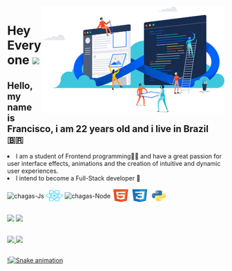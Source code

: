 <img align="right" src="https://github.com/francisco-das-chagas/francisco-das-chagas/blob/e7be76ec5fee9e0a14f24afc3782ad29754b1449/image.png" width="425"/>

<h1 align="left"> Hey Everyone <img src="https://raw.githubusercontent.com/kaueMarques/kaueMarques/master/hi.gif" width="30px"<h1/>
<h2> Hello, my name is Francisco, i am 22 years old and i live in Brazil 🇧🇷 </h2>
<li>I am a student of Frontend programming👨‍💻 and have a great passion for user interface effects, animations and the creation of intuitive and dynamic user experiences.</li>
<li>I intend to become a Full-Stack developer 🎯 </li>
 
 <div style="display: inline_block"><br>
  <img align="center" alt="chagas-Js" height="30" width="40" src="https://cdn.jsdelivr.net/gh/devicons/devicon/icons/javascript/javascript-original.svg">
  <img align="center" alt="chagas-React" height="30" width="40" src="https://raw.githubusercontent.com/devicons/devicon/master/icons/react/react-original.svg">
  <img align="center" alt="chagas-Node" height="30" width="40" src="https://cdn.jsdelivr.net/gh/devicons/devicon/icons/nodejs/nodejs-original.svg">
  <img align="center" alt="Rafa-HTML" height="30" width="40" src="https://raw.githubusercontent.com/devicons/devicon/master/icons/html5/html5-original.svg">
  <img align="center" alt="Rafa-CSS" height="30" width="40" src="https://raw.githubusercontent.com/devicons/devicon/master/icons/css3/css3-original.svg">
  <img align="center" alt="Rafa-Python" height="30" width="40" src="https://raw.githubusercontent.com/devicons/devicon/master/icons/python/python-original.svg"> 
</div>
 
 ##
 
 <div> 
  <a href = "mailto:f.chagasdutra18@gmail.com"><img src="https://img.shields.io/badge/-Gmail-%23333?style=for-the-badge&logo=gmail&logoColor=white" target="_blank"></a>
  <a href="https://www.linkedin.com/in/f-chagas-dutra/" target="_blank"><img src="https://img.shields.io/badge/-LinkedIn-%230077B5?style=for-the-badge&logo=linkedin&logoColor=white" target="_blank"></a> 
</div>

 ##
 
<div align="left">
  <a href="https://github.com/francisco-das-chagas">
  <img height="180em" src="https://github-readme-stats.vercel.app/api?username=francisco-das-chagas&show_icons=true&theme=dark&include_all_commits=true&count_private=true"/>
  <img height="180em" src="https://github-readme-stats.vercel.app/api/top-langs/?username=francisco-das-chagas&layout=compact&langs_count=7&theme=dark"/>
</div>
 
 ##
 !![Snake animation](https://github.com/francisco-das-chagas/fracisco-das-chagas/blob/output/github-contribution-grid-snake.svg)
